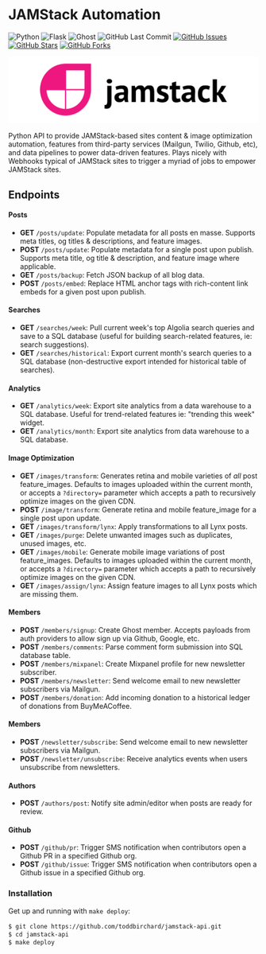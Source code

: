 # JAMStack Automation

![Python](https://img.shields.io/badge/Python-^3.8-blue.svg?logo=python&longCache=true&logoColor=white&colorB=5e81ac&style=flat-square&colorA=4c566a)
![Flask](https://img.shields.io/badge/Flask-^v1.1.2-blue.svg?longCache=true&logo=flask&style=flat-square&logoColor=white&colorB=5e81ac&colorA=4c566a)
![Ghost](https://img.shields.io/badge/Ghost-^v3.0.0-lightgrey.svg?longCache=true&style=flat-square&logo=ghost&logoColor=white&colorB=656c82&colorA=4c566a)
![GitHub Last Commit](https://img.shields.io/github/last-commit/google/skia.svg?style=flat-square&colorA=4c566a&logo=GitHub&colorB=a3be8c)
[![GitHub Issues](https://img.shields.io/github/issues/toddbirchard/jamstack-automations.svg?style=flat-square&colorA=4c566a&logo=GitHub&colorB=ebcb8b)](https://github.com/toddbirchard/jamstack-automations/issues)
[![GitHub Stars](https://img.shields.io/github/stars/toddbirchard/jamstack-automations.svg?style=flat-square&colorA=4c566a&logo=GitHub&colorB=ebcb8b)](https://github.com/toddbirchard/jamstack-automations/stargazers)
[![GitHub Forks](https://img.shields.io/github/forks/toddbirchard/jamstack-automations.svg?style=flat-square&colorA=4c566a&logo=GitHub&colorB=ebcb8b)](https://github.com/toddbirchard/jamstack-automations/network)

![Jamstack Automation API](./.github/jamstack@2x.png)

Python API to provide JAMStack-based sites content & image optimization automation, features from third-party services (Mailgun, Twilio, Github, etc), and data pipelines to power data-driven features. Plays nicely with Webhooks typical of JAMStack sites to trigger a myriad of jobs to empower JAMStack sites.


## Endpoints

#### Posts
  * **GET** `/posts/update`: Populate metadata for all posts en masse. Supports meta titles, og titles & descriptions, and feature images.
  * **POST** `/posts/update`: Populate metadata for a single post upon publish. Supports meta title, og title & description, and feature image where applicable.
  * **GET** `/posts/backup`: Fetch JSON backup of all blog data.
  * **POST** `/posts/embed`: Replace HTML anchor tags with rich-content link embeds for a given post upon publish.
#### Searches
  * **GET** `/searches/week`: Pull current week's top Algolia search queries and save to a SQL database (useful for building search-related features, ie: search suggestions).
  * **GET** `/searches/historical`: Export current month's search queries to a SQL database (non-destructive export intended for historical table of searches).
#### Analytics
  * **GET** `/analytics/week`: Export site analytics from a data warehouse to a SQL database. Useful for trend-related features ie: "trending this week" widget.
  * **GET** `/analytics/month`: Export site analytics from data warehouse to a SQL database.
#### Image Optimization
  * **GET** `/images/transform`: Generates retina and mobile varieties of _all_ post feature_images. Defaults to images uploaded within the current month, or accepts a `?directory=` parameter which accepts a path to recursively optimize images on the given CDN.
  * **POST** `/image/transform`: Generate retina and mobile feature_image for a single post upon update.
  * **GET** `/images/transform/lynx`: Apply transformations to all Lynx posts.
  * **GET** `/images/purge`: Delete unwanted images such as duplicates, unused images, etc.
  * **GET** `/images/mobile`: Generate mobile image variations of post feature_images. Defaults to images uploaded within the current month, or accepts a `?directory=` parameter which accepts a path to recursively optimize images on the given CDN.
  * **GET** `/images/assign/lynx`: Assign feature images to all Lynx posts which are missing them.
#### Members
  * **POST** `/members/signup`: Create Ghost member. Accepts payloads from auth providers to allow sign up via Github, Google, etc.
  * **POST** `/members/comments`: Parse comment form submission into SQL database table.
  * **POST** `/members/mixpanel`: Create Mixpanel profile for new newsletter subscriber.
  * **POST** `/members/newsletter`: Send welcome email to new newsletter subscribers via Mailgun.
  * **POST** `/members/donation`: Add incoming donation to a historical ledger of donations from BuyMeACoffee.
#### Members
  * **POST** `/newsletter/subscribe`: Send welcome email to new newsletter subscribers via Mailgun.
  * **POST** `/newsletter/unsubscribe`: Receive analytics events when users unsubscribe from newsletters.
#### Authors
  * **POST** `/authors/post`: Notify site admin/editor when posts are ready for review.
#### Github
  *  **POST** `/github/pr`: Trigger SMS notification when contributors open a Github PR in a specified Github org.
  *  **POST** `/github/issue`: Trigger SMS notification when contributors open a Github issue in a specified Github org.

### Installation

Get up and running with `make deploy`:

```shell
$ git clone https://github.com/toddbirchard/jamstack-api.git
$ cd jamstack-api
$ make deploy
``` 
